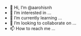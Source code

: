 - 👋 Hi, I’m @aarohisnh
- 👀 I’m interested in ...
- 🌱 I’m currently learning ...
- 💞️ I’m looking to collaborate on ...
- 📫 How to reach me ...

<!---
aarohisnh/aarohisnh is a ✨ special ✨ repository because its `README.md` (this file) appears on your GitHub profile.
You can click the Preview link to take a look at your changes.
--->
